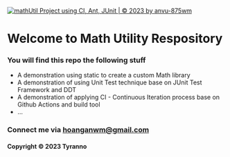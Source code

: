 [![mathUtil Project using CI, Ant, JUnit | © 2023 by anvu-875wm](https://github.com/anvu-875/mathutil-ant-se1617/actions/workflows/mahtutil-ci-ant.yml/badge.svg)](https://github.com/anvu-875/mathutil-ant-se1617/actions/workflows/mahtutil-ci-ant.yml)

# Welcome to Math Utility Respository
### You will find this repo the following stuff

* A demonstration using static to create a custom Math library
* A demonstration of using Unit Test technique base on JUnit Test
Framework and DDT
* A demonstration of applying CI - Continuous Iteration process base on Github Actions and build tool
* ...

### Connect me via hoanganwm@gmail.com
#### Copyright &#169; 2023 Tyranno